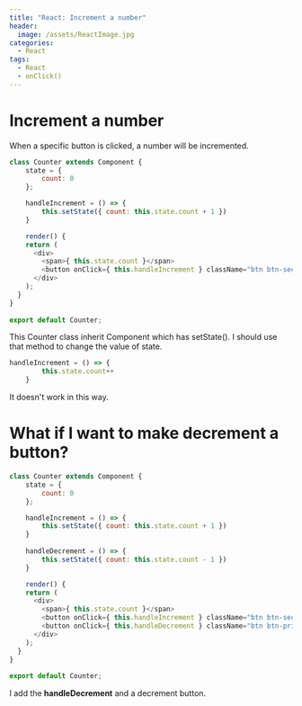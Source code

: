 ```yaml
---
title: "React: Increment a number"
header:
  image: /assets/ReactImage.jpg
categories:
  - React
tags:
  - React
  - onClick()
---
```


# Increment a number

When a specific button is clicked, a number will be incremented. 

```js
class Counter extends Component {
    state = {
        count: 0
    };

    handleIncrement = () => {
        this.setState({ count: this.state.count + 1 })
    } 

    render() { 
    return (
      <div>
        <span>{ this.state.count }</span>
        <button onClick={ this.handleIncrement } className="btn btn-secondary btn-sm">Increment</button>
      </div>
    );
  }
}
 
export default Counter;
```
This Counter class inherit Component which has setState().
I should use that method to change the value of state.

```js
handleIncrement = () => {
        this.state.count++     
    } 
```
It doesn't work in this way.

# What if I want to make decrement a button?

```js
class Counter extends Component {
    state = {
        count: 0
    };

    handleIncrement = () => {
        this.setState({ count: this.state.count + 1 })
    } 
    
    handleDecrement = () => {
        this.setState({ count: this.state.count - 1 })
    } 

    render() { 
    return (
      <div>
        <span>{ this.state.count }</span>
        <button onClick={ this.handleIncrement } className="btn btn-secondary btn-sm">Increment</button>
        <button onClick={ this.handleDecrement } className="btn btn-primary btn-sm">Decrement</button>
      </div>
    );
  }
}
 
export default Counter;
```

I add the **handleDecrement** and a decrement button.
